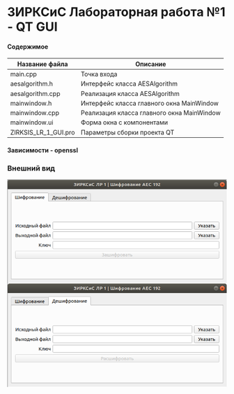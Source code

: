 ЗИРКСиС Лабораторная работа №1 - QT GUI
==================

#### Содержимое
Название файла  |  Описание
----------------|---------------------
main.cpp        | Точка входа
aesalgorithm.h  | Интерфейс класса AESAlgorithm
aesalgorithm.cpp| Реализация класса AESAlgorithm
mainwindow.h    | Интерфейс класса главного окна MainWindow
mainwindow.cpp  | Реализация класса  главного окна MainWindow
mainwindow.ui   | Форма окна с компонентами
ZIRKSIS_LR_1_GUI.pro | Параметры сборки проекта QT


#### Зависимости - openssl
### Внешний вид
![GUI](GUI.png)
